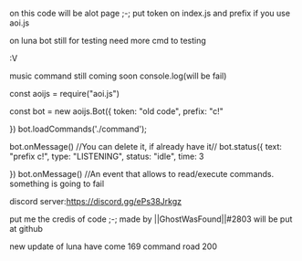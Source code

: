 on this code will be alot page ;-;
put token on index.js
and prefix if you use aoi.js

on luna bot still for testing need more cmd to testing




:V



music command still coming soon
console.log(will be fail)

const aoijs = require("aoi.js")

const bot = new aoijs.Bot({
token: "old code",
prefix: "c!"

})
bot.loadCommands('./command');



bot.onMessage()
//You can delete it, if already have it//
bot.status({
  text: "prefix c!",
  type: "LISTENING",
  status: "idle",
  time: 3

})
bot.onMessage() //An event that allows to read/execute commands.
something is going to fail








discord server:https://discord.gg/ePs38Jrkgz

put me the credis of code ;-;
made by ||GhostWasFound||#2803
will be put at github



new update of luna have come 
169 command road 200